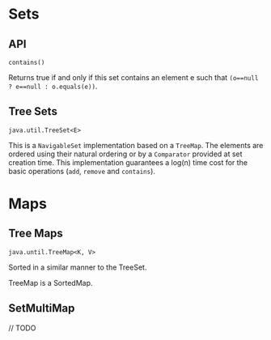 # Sets

## API

`contains()`

Returns true if and only if this set contains an element e such that `(o==null ? e==null : o.equals(e))`.

## Tree Sets

`java.util.TreeSet<E>`

This is a `NavigableSet` implementation based on a `TreeMap`. The elements are ordered using their natural ordering or by a `Comparator` provided at set creation time. This implementation guarantees a log(n) time cost for the basic operations (`add`, `remove` and `contains`).

# Maps

## Tree Maps

`java.until.TreeMap<K, V>`

Sorted in a similar manner to the TreeSet.

TreeMap is a SortedMap.

## SetMultiMap

// TODO
